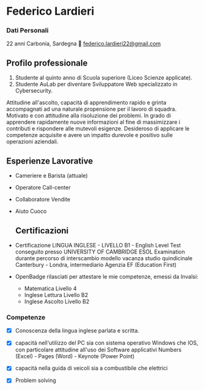 # Federico Lardieri
### Dati Personali
22 anni 
Carbonia, Sardegna
📧 federico.lardieri22@gmail.com


## Profilo professionale
1. Studente al quinto anno di Scuola superiore (Liceo Scienze applicate).
2. Studente AuLab per diventare Sviluppatore Web specializzato in Cybersecurity.

Attitudine all'ascolto, capacità di apprendimento rapido e
grinta accompagnati ad una naturale propensione per il
lavoro di squadra.
Motivato e con attitudine alla risoluzione dei problemi. In
grado di apprendere rapidamente nuove informazioni al
fine di massimizzare i contributi e rispondere alle mutevoli
esigenze.
Desideroso di applicare le competenze acquisite e avere un
impatto durevole e positivo sulle operazioni aziendali.

## Esperienze Lavorative
- Cameriere e Barista (attuale)
- Operatore Call-center
- Collaboratore Vendite
- Aiuto Cuoco

  ## Certificazioni
- Certificazione LINGUA INGLESE - LIVELLO B1 - English
Level Test conseguito presso UNIVERSITY OF
CAMBRIDGE ESOL Examination durante percorso di
interscambio modello vacanza studio quindicinale
Canterbury - Londra, intermediario Agenzia EF
(Education First)

- OpenBadge rilasciati per attestare le mie competenze,
emessi da Invalsi:

  - Matematica Livello 4
  - Inglese Lettura Livello B2
  - Inglese Ascolto Livello B2
 
### Competenze
- [x] Conoscenza della lingua inglese
parlata e scritta.
- [x] capacità nell'utilizzo del PC sia
con sistema operativo Windows che
IOS, con particolare attitudine all'uso
dei Software applicativi Numbers
(Excel) - Pages (Word) - Keynote (Power Point)
- [x] capacità nella guida di veicoli sia
a combustibile che elettrici
- [x] Problem solving
      



